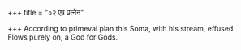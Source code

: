 +++
title = "०२ एष प्रत्नेन"

+++
According to primeval plan this Soma, with his stream, effused  
     Flows purely on, a God for Gods.